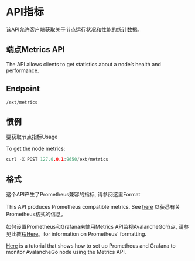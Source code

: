 # API指标

该API允许客户端获取关于节点运行状况和性能的统计数据。

## 端点Metrics API

The API allows clients to get statistics about a node’s health and performance.

## Endpoint

```text
/ext/metrics
```

## 惯例

要获取节点指标Usage

To get the node metrics:

```cpp
curl -X POST 127.0.0.1:9650/ext/metrics
```

## 格式

这个API产生了Prometheus兼容的指标, 请参阅这里Format

This API produces Prometheus compatible metrics. See [here](https://github.com/prometheus/docs/blob/master/content/docs/instrumenting/exposition_formats.md) 以获悉有关Prometheus格式的信息。

如何设置Prometheus和Grafana来使用Metrics API监视AvalancheGo节点, 请参见此教程[Here](../tutorials/nodes-and-staking/setting-up-node-monitoring.md)。for information on Prometheus’ formatting.

[Here](../tutorials/nodes-and-staking/setting-up-node-monitoring.md) is a tutorial that shows how to set up Prometheus and Grafana to monitor AvalancheGo node using the Metrics API.

<!--stackedit_data:
eyJoaXN0b3J5IjpbLTEyMzMyNTk3NzEsLTgzNDAxNDgxNV19
-->